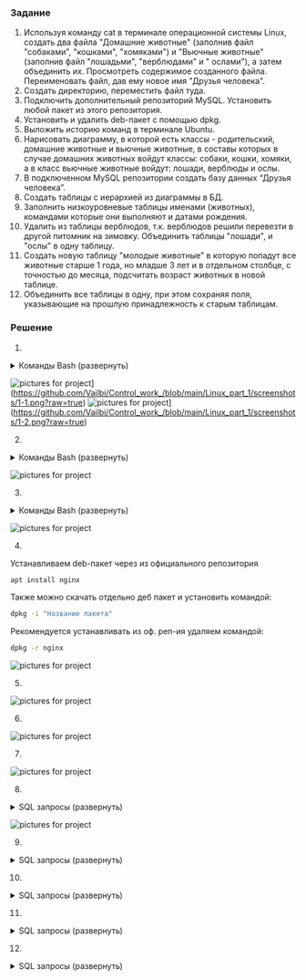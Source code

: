 ### Задание

1. Используя команду cat в терминале операционной системы Linux, создать два файла "Домашние животные"
   (заполнив файл "собаками", "кошками", "хомяками") и "Вьючные животные" (заполнив файл "лошадьми", "верблюдами" и "
   ослами"),
   а затем объединить их. Просмотреть содержимое созданного файла. Переименовать файл, дав ему новое имя "Друзья
   человека".
2. Создать директорию, переместить файл туда.
3. Подключить дополнительный репозиторий MySQL. Установить любой пакет из этого репозитория.
4. Установить и удалить deb-пакет с помощью dpkg.
5. Выложить историю команд в терминале Ubuntu.
6. Нарисовать диаграмму, в которой есть классы - родительский, домашние животные и вьючные животные,
   в составы которых в случае домашних животных войдут классы: собаки, кошки, хомяки, а в класс вьючные животные войдут:
   лошади, верблюды и ослы.
7. В подключенном MySQL репозитории создать базу данных “Друзья человека”.
8. Создать таблицы с иерархией из диаграммы в БД.
9. Заполнить низкоуровневые таблицы именами (животных), командами которые они выполняют и датами рождения.
10. Удалить из таблицы верблюдов, т.к. верблюдов решили перевезти в другой питомник на зимовку.
    Объединить таблицы "лошади", и "ослы" в одну таблицу.
11. Создать новую таблицу "молодые животные" в которую попадут все животные старше 1 года, но младше 3 лет
    и в отдельном столбце, с точностью до месяца, подсчитать возраст животных в новой таблице.
12. Объединить все таблицы в одну, при этом сохраняя поля, указывающие на прошлую принадлежность к старым таблицам.

### Решение

1.
<details>
    <summary>Команды Bash (развернуть)</summary>

```bash
cat > "Домашние животные"
Собаки
Кошки
Хомяки

'Ctrl+d'
```

```bash
cat > "Вьючные животные"
Лошади
Ослы
Верблюды

'Ctrl+d'
```

```bash
cat "Домашние животные" "Вьючные животные" > Animals
cat Animals
mv "Animals" "Друзья человека"
```

</details>

![pictures for project]([)](https://github.com/Vailbi/Control_work_/blob/main/Linux_part_1/screenshots/1-1.png?raw=true)
![pictures for project]([)](https://github.com/Vailbi/Control_work_/blob/main/Linux_part_1/screenshots/1-2.png?raw=true)

2.

<details>
    <summary>Команды Bash (развернуть)</summary>

```bash
mkdir folder_new
mv 'Друзья человека' folder_new/
ls
cd folder_new/
ls
```

</details>

![pictures for project](/Users/fedorhoruzij/Desktop/Control_work/Linux_part_1/screenshots/2.png)

3.
<details>
    <summary>Команды Bash (развернуть)</summary>

```bash
sudo apt-get update
sudo apt update
sudo apt install mysql-server
sudo service mysql status
```

</details>

![pictures for project](/Users/fedorhoruzij/Desktop/Control_work/Linux_part_1/screenshots/3.png)

4.

Устанавливаем deb-пакет через из официального репозитория 
```bash
apt install nginx
```
Также можно скачать отдельно деб пакет и установить командой:
```bash
dpkg -i "Название пакета"
```
Рекомендуется устанавливать из оф. реп-ия
удаляем командой:
```bash
dpkg -r nginx
```
![pictures for project](/Users/fedorhoruzij/Desktop/Control_work/Linux_part_1/screenshots/4.png)

5.

![pictures for project](/Users/fedorhoruzij/Desktop/Control_work/Linux_part_1/screenshots/5.png)

6.

![pictures for project](/Users/fedorhoruzij/Desktop/Control_work/Linux_part_1/screenshots/diagram.png)

7.

![pictures for project](/Users/fedorhoruzij/Desktop/Control_work/Linux_part_1/screenshots/7.png)

8.

<details>
    <summary>SQL запросы (развернуть)</summary>

```sql
USE Друзья_человека;

CREATE TABLE Родительский_класс (
  id INT PRIMARY KEY AUTO_INCREMENT,
  тип VARCHAR(50)
);


CREATE TABLE Домашние_животные (
  id INT PRIMARY KEY,
  вид VARCHAR(50),
  FOREIGN KEY (id) REFERENCES Родительский_класс(id)
);


CREATE TABLE Собаки (
  id INT PRIMARY KEY,
  имя VARCHAR(50),
  команда VARCHAR(50),
  дата_рождения DATE,
  FOREIGN KEY (id) REFERENCES Домашние_животные(id)
);


CREATE TABLE Кошки (
  id INT PRIMARY KEY,
  имя VARCHAR(50),
  команда VARCHAR(50),
  дата_рождения DATE,
  FOREIGN KEY (id) REFERENCES Домашние_животные(id)
);


CREATE TABLE Хомяки (
  id INT PRIMARY KEY,
  имя VARCHAR(50),
  команда VARCHAR(50),
  дата_рождения DATE,
  FOREIGN KEY (id) REFERENCES Домашние_животные(id)
);


CREATE TABLE Вьючные_животные (
  id INT PRIMARY KEY,
  вид VARCHAR(50),
  FOREIGN KEY (id) REFERENCES Родительский_класс(id)
);


CREATE TABLE Лошади (
  id INT PRIMARY KEY,
  имя VARCHAR(50),
  команда VARCHAR(50),
  дата_рождения DATE,
  FOREIGN KEY (id) REFERENCES Вьючные_животные(id)
);


CREATE TABLE Верблюды (
  id INT PRIMARY KEY,
  имя VARCHAR(50),
  команда VARCHAR(50),
  дата_рождения DATE,
  FOREIGN KEY (id) REFERENCES Вьючные_животные(id)
);


CREATE TABLE Ослы (
  id INT PRIMARY KEY,
  имя VARCHAR(50),
  команда VARCHAR(50),
  дата_рождения DATE,
  FOREIGN KEY (id) REFERENCES Вьючные_животные(id)
);

show databases;
show tables;
```

</details>

![pictures for project](/Users/fedorhoruzij/Desktop/Control_work/Linux_part_1/screenshots/8.png)

9.

<details>
    <summary>SQL запросы (развернуть)</summary>

```sql
INSERT INTO Верблюды ( имя, команда, дата_рождения)
VALUES ('Горбатый', 'Пошел пошел', '2019-09-01'),
       ('Губатый', 'Стоять' '2020-11-12'),
       ('Волосатый', 'Пей давай' '2021-04-05');

INSERT INTO Кошки ( имя, команда, дата_рождения)
VALUES ('Филька', 'Кис-кис-кис', '2020-01-21'),
       ('Рыся', 'Мур-мур-мур', '2021-03-09');

INSERT INTO Лошади ( имя, команда, дата_рождения)
VALUES ('Хромомой', 'Нооо!', '2020-01-21'),
       ('Косой', 'Бррррр', '2022-03-08');

INSERT INTO Ослы ( имя, команда, дата_рождения)
VALUES ('Ишачело', 'Гойда!', '2019-01-21'),
       ('Зелепыня', 'Дайдай', '2021-03-08');

INSERT INTO Собаки ( имя, команда, дата_рождения)
VALUES ('Бобик', 'Голос', '2019-01-21'),
       ('Рекс', 'Сидеть', '2020-03-08');

INSERT INTO Хомяки ( имя, команда, дата_рождения)
VALUES ('Защекан', 'Взять, '2022-01-21'),
       ('ШерлокХомс', 'ФырФыр', '2023-03-08');
```

</details>

10.

<details>
    <summary>SQL запросы (развернуть)</summary>

```sql
TRUNCATE TABLE Верблюды;
```

```sql
CREATE TABLE Парнокопытные AS
SELECT * FROM Лошади
UNION
SELECT * FROM Ослы;
```

</details>

11.

<details>
    <summary>SQL запросы (развернуть)</summary>

```sql
CREATE TABLE Парнокопытные AS
SELECT *, TIMESTAMPDIFF(MONTH, дата_рождения, CURDATE()) AS возраст_в_месяцах
FROM (
    SELECT 'Собаки' AS тип_животного, имя, команда, дата_рождения FROM Собаки
    UNION ALL
    SELECT 'Кошки' AS тип_животного, имя, команда, дата_рождения FROM Кошки
    UNION ALL
    SELECT 'Хомяки' AS тип_животного, имя, команда, дата_рождения FROM Хомяки
    UNION ALL
    SELECT 'Лошади' AS тип_животного, имя, команда, дата_рождения FROM Лошади
    UNION ALL
    SELECT 'Ослы' AS тип_животного, имя, команда, дата_рождения FROM Ослы
) AS животные
WHERE дата_рождения >= DATE_SUB(CURDATE(), INTERVAL 3 YEAR)
AND дата_рождения <= DATE_SUB(CURDATE(), INTERVAL 1 YEAR);

```

</details>

12.

<details>
    <summary>SQL запросы (развернуть)</summary>

```sql
CREATE TABLE Полный_состав AS
SELECT 'Собаки' AS тип_животного, имя, команда, дата_рождения FROM Собаки
UNION ALL
SELECT 'Кошки' AS тип_животного, имя, команда, дата_рождения FROM Кошки
UNION ALL
SELECT 'Хомяки' AS тип_животного, имя, команда, дата_рождения FROM Хомяки
UNION ALL
SELECT 'Лошади' AS тип_животного, имя, команда, дата_рождения FROM Лошади
UNION ALL
SELECT 'Ослы' AS тип_животного, имя, команда, дата_рождения FROM Ослы;

```

</details>

